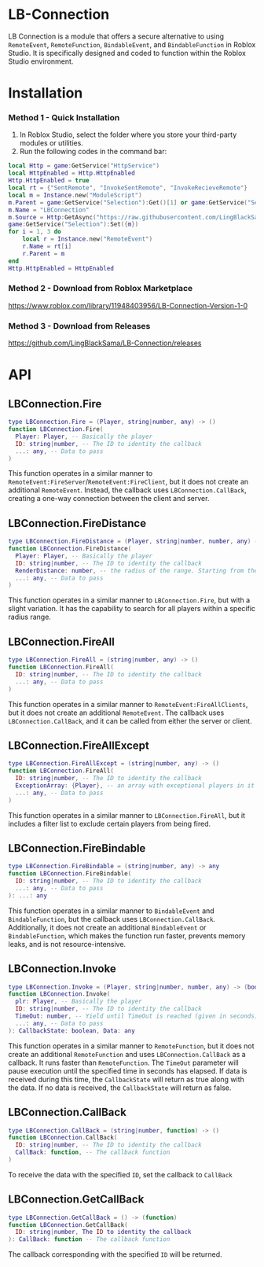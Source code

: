 # LB-Connection
LB Connection is a module that offers a secure alternative to using `RemoteEvent`, `RemoteFunction`, `BindableEvent`, and `BindableFunction` in Roblox Studio. It is specifically designed and coded to function within the Roblox Studio environment.

# Installation
### Method 1 - Quick Installation
1. In Roblox Studio, select the folder where you store your third-party modules or utilities.
2. Run the following codes in the command bar:
```lua
local Http = game:GetService("HttpService")
local HttpEnabled = Http.HttpEnabled
Http.HttpEnabled = true
local rt = {"SentRemote", "InvokeSentRemote", "InvokeRecieveRemote"}
local m = Instance.new("ModuleScript")
m.Parent = game:GetService("Selection"):Get()[1] or game:GetService("ServerScriptService")
m.Name = "LBConnection"
m.Source = Http:GetAsync("https://raw.githubusercontent.com/LingBlackSama/LB-Connection/main/LBConnection.lua")
game:GetService("Selection"):Set({m})
for i = 1, 3 do
	local r = Instance.new("RemoteEvent")
	r.Name = rt[i]
	r.Parent = m
end
Http.HttpEnabled = HttpEnabled
```

### Method 2 - Download from Roblox Marketplace
https://www.roblox.com/library/11948403956/LB-Connection-Version-1-0

### Method 3 - Download from Releases
https://github.com/LingBlackSama/LB-Connection/releases

  
# API
## LBConnection.Fire
```lua
type LBConnection.Fire = (Player, string|number, any) -> ()
function LBConnection.Fire(
  Player: Player, -- Basically the player
  ID: string|number, -- The ID to identity the callback
  ...: any, -- Data to pass
)
```
This function operates in a similar manner to `RemoteEvent:FireServer`/`RemoteEvent:FireClient`, but it does not create an additional `RemoteEvent`. Instead, the callback uses `LBConnection.CallBack`, creating a one-way connection between the client and server.

## LBConnection.FireDistance
```lua
type LBConnection.FireDistance = (Player, string|number, number, any) -> ()
function LBConnection.FireDistance(
  Player: Player, -- Basically the player
  ID: string|number, -- The ID to identity the callback
  RenderDistance: number, -- the radius of the range. Starting from the player you passed as the first parameter. Default is 20
  ...: any, -- Data to pass
)
```
This function operates in a similar manner to `LBConnection.Fire`, but with a slight variation. It has the capability to search for all players within a specific radius range.

## LBConnection.FireAll
```lua
type LBConnection.FireAll = (string|number, any) -> ()
function LBConnection.FireAll(
  ID: string|number, -- The ID to identity the callback
  ...: any, -- Data to pass
)
```
This function operates in a similar manner to `RemoteEvent:FireAllClients`, but it does not create an additional `RemoteEvent`. The callback uses `LBConnection.CallBack`, and it can be called from either the server or client.

## LBConnection.FireAllExcept
```lua
type LBConnection.FireAllExcept = (string|number, any) -> ()
function LBConnection.FireAll(
  ID: string|number, -- The ID to identity the callback
  ExceptionArray: {Player}, -- an array with exceptional players in it
  ...: any, -- Data to pass
)
```
This function operates in a similar manner to `LBConnection.FireAll`, but it includes a filter list to exclude certain players from being fired.

## LBConnection.FireBindable
```lua
type LBConnection.FireBindable = (string|number, any) -> any
function LBConnection.FireBindable(
  ID: string|number, -- The ID to identity the callback
  ...: any, -- Data to pass
): ...: any
```
This function operates in a similar manner to `BindableEvent` and `BindableFunction`, but the callback uses `LBConnection.CallBack`. Additionally, it does not create an additional `BindableEvent` or `BindableFunction`, which makes the function run faster, prevents memory leaks, and is not resource-intensive.

## LBConnection.Invoke
```lua
type LBConnection.Invoke = (Player, string|number, number, any) -> (boolean, any)
function LBConnection.Invoke(
  plr: Player, -- Basically the player
  ID: string|number, -- The ID to identity the callback
  TimeOut: number, -- Yield until TimeOut is reached (given in seconds).
  ...: any, -- Data to pass
): CallbackState: boolean, Data: any
```
This function operates in a similar manner to `RemoteFunction`, but it does not create an additional `RemoteFunction` and uses `LBConnection.CallBack` as a callback. It runs faster than `RemoteFunction`. The `TimeOut` parameter will pause execution until the specified time in seconds has elapsed. If data is received during this time, the `CallbackState` will return as true along with the data. If no data is received, the `CallbackState` will return as false.

## LBConnection.CallBack
```lua
type LBConnection.CallBack = (string|number, function) -> ()
function LBConnection.CallBack(
  ID: string|number, -- The ID to identity the callback
  CallBack: function, -- The callback function
)
```
To receive the data with the specified `ID`, set the callback to `CallBack`

## LBConnection.GetCallBack
```lua
type LBConnection.GetCallBack = () -> (function)
function LBConnection.GetCallBack(
  ID: string|number, The ID to identity the callback
): CallBack: function -- The callback function
```
The callback corresponding with the specified `ID` will be returned.
